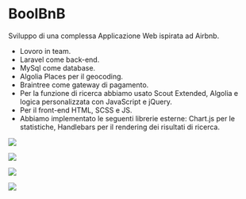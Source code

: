 # BoolBnB
Sviluppo di una complessa Applicazione Web ispirata ad Airbnb.
- Lovoro in team.
- Laravel come back-end.
- MySql come database.
- Algolia Places per il geocoding.
- Braintree come gateway di pagamento.
- Per la funzione di ricerca abbiamo usato Scout Extended, Algolia e logica personalizzata con JavaScript e jQuery.
- Per il front-end HTML, SCSS e JS.
- Abbiamo implementato le  seguenti librerie esterne: Chart.js per le statistiche, Handlebars per il rendering dei risultati di ricerca.

![](screenshots/1.png)

![](screenshots/2.png)

![](screenshots/3.png)

![](screenshots/4.png)

